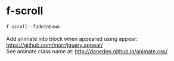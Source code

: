# f-scroll
<code>f-scroll--fadeInDown</code>
</br></br>Add animate into block when appeared using appear: https://github.com/morr/jquery.appear/
</br>See animate class name at: http://daneden.github.io/animate.css/
